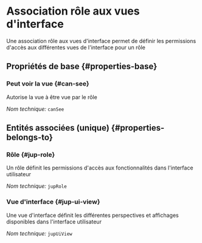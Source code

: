 # Association rôle aux vues d'interface
<!--- THIS FILE IS GENERATED PLEASE DO NOT EDIT IT DIRECTLY --->

Une association rôle aux vues d'interface permet de définir les permissions d'accès aux différentes vues de l'interface pour un rôle

<OH code="jupRoleToJupUiView"/>






## Propriétés de base {#properties-base}
    
### Peut voir la vue {#can-see}

Autorise la vue à être vue par le rôle

*Nom technique:* ```canSee```
<PH code="jupRoleToJupUiView:canSee"/>

    

## Entités associées (unique) {#properties-belongs-to}

### Rôle {#jup-role}

Un rôle définit les permissions d'accès aux fonctionnalités dans l'interface utilisateur

*Nom technique:* ```jupRole```
<PH code="jupRoleToJupUiView:jupRole"/>

### Vue d'interface {#jup-ui-view}

Une vue d'interface définit les différentes perspectives et affichages disponibles dans l'interface utilisateur 

*Nom technique:* ```jupUiView```
<PH code="jupRoleToJupUiView:jupUiView"/>





